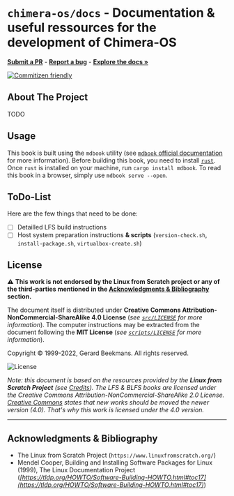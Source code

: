 # `chimera-os/docs` - Documentation & useful ressources for the development of Chimera-OS

[**Submit a PR**](https://github.com/chimera-os/docs/pulls) - [**Report a bug**](https://github.com/chimera-os/docs/issues) - [**Explore the docs »**](https://github.com/chimera-os/docstree/main/src)

<!-- Shields -->
[![Commitizen friendly](https://img.shields.io/badge/commitizen-friendly-brightgreen.svg)](http://commitizen.github.io/cz-cli/)

## **About The Project**

TODO

## **Usage**

This book is built using the `mdbook` utility (see [`mdbook` official documentation](https://rust-lang.github.io/mdBook/) for more information). Before building this book, you need to install [`rust`](https://www.rust-lang.org/). Once `rust` is installed on your machine, run `cargo install mdbook`. To read this book in a browser, simply use `mdbook serve --open`.

## **ToDo-List**

Here are the few things that need to be done:

- [ ] Detailled LFS build instructions
- [ ] Host system preparation instructions **& scripts** (`version-check.sh`, `install-package.sh`, `virtualbox-create.sh`)

<!-- LICENSE -->
## **License**

:warning: **This work is not endorsed by the Linux from Scratch project or any of the third-parties mentioned in the [Acknowledgments & Bibliography](#acknowledgments--bibliography) section.**

The document itself is distributed under **Creative Commons Attribution-NonCommercial-ShareAlike 4.0 License** (*see [`src/LICENSE`](https://github.com/chimera-os/docs/blob/main/src/LICENSE) for more information*). The computer instructions may be extracted from the document following the **MIT License** (*see [`scripts/LICENSE`](https://github.com/chimera-os/docs/tree/main/scripts/LICENSE) for more information*).

Copyright &copy; 1999-2022, Gerard Beekmans. All rights reserved.

![License](https://i.creativecommons.org/l/by-nc-sa/2.0/88x31.png)

*Note: this document is based on the resources provided by the **Linux from Scratch Project** (see [Credits](https://www.linuxfromscratch.org/credits.html)). The LFS & BLFS books are licensed under the Creative Commons Attribution-NonCommercial-ShareAlike 2.0 License. [Creative Commons](https://creativecommons.org/licenses/by-nc-sa/2.0/) states that new works should be moved the newer version (4.0). That's why this work is licensed under the 4.0 version.*

---
<!-- ACKNOWLEDGMENTS -->
## **Acknowledgments & Bibliography**

- The Linux from Scratch Project (`https://www.linuxfromscratch.org/`)
- Mendel Cooper, Building and Installing Software Packages for Linux (1999), The Linux Documentation Project (*[https://tldp.org/HOWTO/Software-Building-HOWTO.html#toc17](https://tldp.org/HOWTO/Software-Building-HOWTO.html#toc17)*)

<!-- * [Choose an Open Source License](https://choosealicense.com)
* [GitHub Emoji Cheat Sheet](https://www.webpagefx.com/tools/emoji-cheat-sheet)
* [Malven's Flexbox Cheatsheet](https://flexbox.malven.co/)
* [Malven's Grid Cheatsheet](https://grid.malven.co/)
* [Img Shields](https://shields.io)
* [GitHub Pages](https://pages.github.com)
* [Font Awesome](https://fontawesome.com)
* [React Icons](https://react-icons.github.io/react-icons/search) -->

<!-- MARKDOWN LINKS & IMAGES -->
<!-- https://www.markdownguide.org/basic-syntax/#reference-style-links -->
<!-- [contributors-shield]: https://img.shields.io/github/contributors/othneildrew/Best-README-Template.svg?style=for-the-badge
[contributors-url]: https://github.com/othneildrew/Best-README-Template/graphs/contributors
[forks-shield]: https://img.shields.io/github/forks/othneildrew/Best-README-Template.svg?style=for-the-badge
[forks-url]: https://github.com/othneildrew/Best-README-Template/network/members
[stars-shield]: https://img.shields.io/github/stars/othneildrew/Best-README-Template.svg?style=for-the-badge
[stars-url]: https://github.com/othneildrew/Best-README-Template/stargazers
[issues-shield]: https://img.shields.io/github/issues/othneildrew/Best-README-Template.svg?style=for-the-badge
[issues-url]: https://github.com/othneildrew/Best-README-Template/issues
[license-shield]: https://img.shields.io/github/license/othneildrew/Best-README-Template.svg?style=for-the-badge
[license-url]: https://github.com/othneildrew/Best-README-Template/blob/master/LICENSE.txt
[linkedin-shield]: https://img.shields.io/badge/-LinkedIn-black.svg?style=for-the-badge&logo=linkedin&colorB=555
[linkedin-url]: https://linkedin.com/in/othneildrew -->

